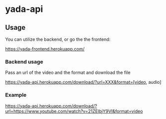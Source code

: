# yada-api

## Usage

You can utilize the backend, or go the the frontend: 

https://yada-frontend.herokuapp.com/

### Backend usage

Pass an url of the video and the format and download the file

https://yada-api.herokuapp.com/download/?url=XXX&format=[video, audio]


### Example

https://yada-api.herokuapp.com/download/?url=https://www.youtube.com/watch?v=21ZEIbjY9VI&format=video

